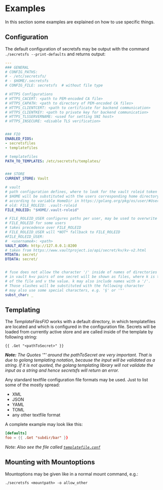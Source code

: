 # Examples

In this section some examples are explained on how to use specific things.

## Configuration

The default configuration of secretsfs may be output with the command `./secretsfs --print-defaults` and returns output:

```yaml
---
### GENERAL
# CONFIG_PATHS:
# - /etc/secretsfs/
# - $HOME/.secretsfs
# CONFIG_FILE: secretsfs  # without file type

# HTTPS Configurations
# HTTPS_CACERT: <path to PEM-encoded CA file>
# HTTPS_CAPATH: <path to directory of PEM-encoded CA files>
# HTTPS_CLIENTCERT: <path to certificate for backend communication>
# HTTPS_CLIENTKEY: <path to private key for backend communication>
# HTTPS_TLSSERVERNAME: <used for setting SNI host>
# HTTPS_INSECURE: <disable TLS verification>


### FIO
ENABLED_FIOS:
- secretsfiles
- templatefiles

# templatefiles
PATH_TO_TEMPLATES: /etc/secretsfs/templates/


### STORE
CURRENT_STORE: Vault

# vault
# path configuration defines, where to look for the vault roleid token
# $HOME will be substituted with the users corresponding home directory
# according to variable HomeDir in https://golang.org/pkg/os/user/#User
# old: FILE_ROLEID: .vault-roleid
FILE_ROLEID: "$HOME/.vault-roleid"

# FILE_ROLEID_USER configures paths per user, may be used to overwrite default
# FILE_ROLEID for some users
# takes precedence over FILE_ROLEID
# FILE_ROLEID_USER will *NOT* fallback to FILE_ROLEID
#FILE_ROLEID_USER:
#  <usernameA>: <path>
VAULT_ADDR: http://127.0.0.1:8200
# taken from https://www.vaultproject.io/api/secret/kv/kv-v2.html
MTDATA: secret/
DTDATA: secret/


# fuse does not allow the character '/' inside of names of directories or files
# in vault k=v pairs of one secret will be shown as files, where k is the name
# of the file and v the value. k may also include names with a '/'.
# Those slashes will be substituted with the following character
# may also use some special characters, e.g. '§' or '°'
subst_char: _
```

## Templating

The _TemplateFilesFIO_ works with a default directory, in which templatefiles are located and which is configured in the configuration file.
Secrets will be loaded from currently active store and are called inside of the template by following string:

```
{{ .Get "<pathToSecret>" }}
```

*__Note:__ The Quotes '"' around the pathToSecret are very important.
That is due to golang templating notation, because the input will be validated as a string.
If it is not quoted, the golang templating library will not validate the input as a string and hence secretsfs will return an error.*

Any standard textfile configuration file formats may be used.
Just to list some of the mostly spread:
* XML
* JSON
* YAML
* TOML
* any other textfile format

A complete example may look like this:

```toml
[defaults]
foo = {{ .Get "subdir/bar" }}
```

_Note: Also see the file called [`templatefile.conf`](https://github.com/muryoutaisuu/secretsfs/blob/master/example/templatefile.conf)_

## Mounting with Mountoptions

Mountoptions may be given like in a normal mount command, e.g.:

```
./secretsfs <mountpath> -o allow_other
```
